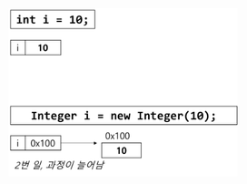<img src = "assets/built/postsImages/TheCornerstoneOfJava/2021-06-17-9cornerstoneJava9/img.png" width="80%" align="left"><br/>
